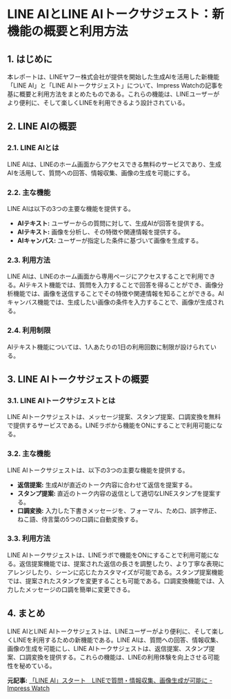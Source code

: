 # LINE AIとLINE AIトークサジェスト：新機能の概要と利用方法

## 1. はじめに

本レポートは、LINEヤフー株式会社が提供を開始した生成AIを活用した新機能「LINE AI」と「LINE AIトークサジェスト」について、Impress Watchの記事を基に概要と利用方法をまとめたものである。これらの機能は、LINEユーザーがより便利に、そして楽しくLINEを利用できるよう設計されている。

## 2. LINE AIの概要

### 2.1. LINE AIとは

LINE AIは、LINEのホーム画面からアクセスできる無料のサービスであり、生成AIを活用して、質問への回答、情報収集、画像の生成を可能にする。

### 2.2. 主な機能

LINE AIは以下の3つの主要な機能を提供する。

* **AIテキスト:** ユーザーからの質問に対して、生成AIが回答を提供する。
* **AIテキスト:** 画像を分析し、その特徴や関連情報を提供する。
* **AIキャンバス:** ユーザーが指定した条件に基づいて画像を生成する。

### 2.3. 利用方法

LINE AIは、LINEのホーム画面から専用ページにアクセスすることで利用できる。AIテキスト機能では、質問を入力することで回答を得ることができ、画像分析機能では、画像を送信することでその特徴や関連情報を知ることができる。AIキャンバス機能では、生成したい画像の条件を入力することで、画像が生成される。

### 2.4. 利用制限

AIテキスト機能については、1人あたりの1日の利用回数に制限が設けられている。

## 3. LINE AIトークサジェストの概要

### 3.1. LINE AIトークサジェストとは

LINE AIトークサジェストは、メッセージ提案、スタンプ提案、口調変換を無料で提供するサービスである。LINEラボから機能をONにすることで利用可能になる。

### 3.2. 主な機能

LINE AIトークサジェストは、以下の3つの主要な機能を提供する。

* **返信提案:** 生成AIが直近のトーク内容に合わせて返信を提案する。
* **スタンプ提案:** 直近のトーク内容の返信として適切なLINEスタンプを提案する。
* **口調変換:** 入力した下書きメッセージを、フォーマル、ため口、誤字修正、ねこ語、侍言葉の5つの口調に自動変換する。

### 3.3. 利用方法

LINE AIトークサジェストは、LINEラボで機能をONにすることで利用可能になる。返信提案機能では、提案された返信の長さを調整したり、より丁寧な表現にアレンジしたり、シーンに応じたカスタマイズが可能である。スタンプ提案機能では、提案されたスタンプを変更することも可能である。口調変換機能では、入力したメッセージの口調を簡単に変更できる。

## 4. まとめ

LINE AIとLINE AIトークサジェストは、LINEユーザーがより便利に、そして楽しくLINEを利用するための新機能である。LINE AIは、質問への回答、情報収集、画像の生成を可能にし、LINE AIトークサジェストは、返信提案、スタンプ提案、口調変換を提供する。これらの機能は、LINEの利用体験を向上させる可能性を秘めている。



**元記事:** [「LINE AI」スタート　LINEで質問・情報収集、画像生成が可能に - Impress Watch](https://www.watch.impress.co.jp/docs/news/2006896.html)